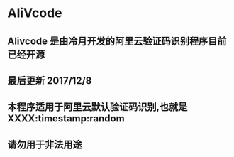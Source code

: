 # AliVcode
## Alivcode 是由冷月开发的阿里云验证码识别程序目前已经开源
## 最后更新 2017/12/8
## 本程序适用于阿里云默认验证码识别,也就是 XXXX:timestamp:random
## 请勿用于非法用途
